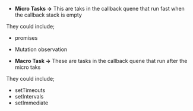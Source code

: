 - **Micro Tasks →** This are taks in the callback quene that run fast when the callback stack is empty

They could include;

- promises
- Mutation observation

- **Macro Task →** These are tasks in the callback quene that run after the micro taks

They could include;  

- setTimeouts
- setIntervals
- setImmediate